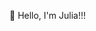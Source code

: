 👋 Hello, I'm Julia!!!

<!--
**JuliaMISH/Juliamish** is a ✨ _special_ ✨ repository because its `README.md` (this file) appears on your GitHub profile.

⚡ I like:

🎮 Computer games
👟 Sport
😸 Animals
🎻🎨🧵🧶 I also have a lot of cool things that I would like to do, but there is no time. But I'm calmer that I have them)
